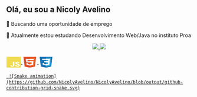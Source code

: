 ## Olá, eu sou a Nicoly Avelino
🔭 Buscando uma oportunidade de emprego 

🌱 Atualmente estou estudando Desenvolvimento Web/Java no instituto Proa

<div align="center">
  <a href="https://github.com/NicolyAvelino">
  <img height="160em" src="https://github-readme-stats.vercel.app/api?username=NicolyAvelino&show_icons=true&theme=radical&include_all_commits=true&count_private=true"/>
  <img height="160em" src="https://github-readme-stats.vercel.app/api/top-langs/?username=NicolyAvelino&layout=compact&langs_count=7&theme=radical"/>
</div>
  <div style="display: inline_block"><br>
  <img align="center" alt="Js" height="30" width="40" src="https://raw.githubusercontent.com/devicons/devicon/master/icons/javascript/javascript-plain.svg">
  <img align="center" alt="HTML" height="30" width="40" src="https://raw.githubusercontent.com/devicons/devicon/master/icons/html5/html5-original.svg">
  <img align="center" alt="CSS" height="30" width="40" src="https://raw.githubusercontent.com/devicons/devicon/master/icons/css3/css3-original.svg">
    
     ![Snake animation](https://github.com/NicolyAvelino/NicolyAvelino/blob/output/github-contribution-grid-snake.svg)
</div>
